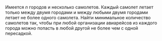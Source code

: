 Имеется $n$ городов и несколько самолетов. Каждый самолет летает только между двумя городами и между любыми двумя городами летает не более одного самолета. Найти минимальное количество самолетов так, чтобы при любой организации авиарейсов из каждого города можно попасть в любой другой не более чем с одной пересадкой.
